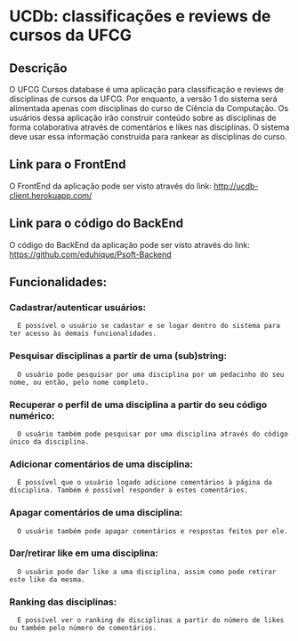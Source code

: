 # UCDb: classificações e reviews de cursos da UFCG

## Descrição
O UFCG Cursos database é uma aplicação para classificação e reviews de disciplinas de cursos da UFCG. Por enquanto, a versão 1 do sistema será alimentada apenas com disciplinas do curso de Ciência da Computação. Os usuários dessa aplicação irão construir conteúdo sobre as disciplinas de forma colaborativa através de comentários e likes nas disciplinas. O sistema deve usar essa informação construída para rankear as disciplinas do curso.

## Link para o FrontEnd
O FrontEnd da aplicação pode ser visto através do link: http://ucdb-client.herokuapp.com/

## Link para o código do BackEnd
O código do BackEnd da aplicação pode ser visto através do link: https://github.com/eduhique/Psoft-Backend

## Funcionalidades:

  ### Cadastrar/autenticar usuários:
      É possível o usuário se cadastar e se logar dentro do sistema para ter acesso às demais funcionalidades.
      
  ### Pesquisar disciplinas a partir de uma (sub)string:
      O usuário pode pesquisar por uma disciplina por um pedacinho do seu nome, ou então, pelo nome completo.

  ### Recuperar o perfil de uma disciplina a partir do seu código numérico:
      O usuário também pode pesquisar por uma disciplina através do código único da disciplina.

  ### Adicionar comentários de uma disciplina: 
      É possível que o usuário logado adicione comentários à página da dísciplina. Também é possível responder a estes comentários.
      
  ### Apagar comentários de uma disciplina:
      O usuário também pode apagar comentários e respostas feitos por ele.

  ### Dar/retirar like em uma disciplina:
      O usuário pode dar like a uma disciplina, assim como pode retirar este like da mesma.

  ### Ranking das disciplinas:
      É possível ver o ranking de disciplinas a partir do número de likes ou também pelo número de comentários.
